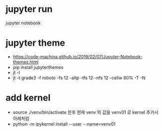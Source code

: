 # jupyter run
jupyter notebook

# jupyter theme
- https://code-machina.github.io/2019/02/07/Jupyter-Notebook-themes.html
- pip install jupyterthemes
- jt -l
- jt -t grade3 -f roboto -fs 12 -altp -tfs 12 -nfs 12 -cellw 80% -T -N

# add kernel
- source ./venv/bin/activate 한후 현재 venv 의 값을 venv01 로 kernel 추가시 아래처럼
- python -m ipykernel install --user --name=venv01
